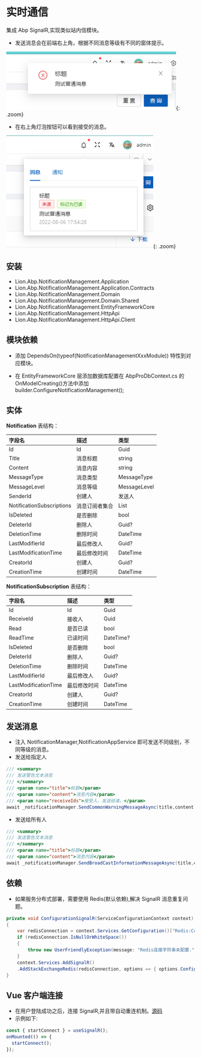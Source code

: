# 实时通信

集成 Abp SignalR,实现类似站内信模块。

- 发送消息会在前端右上角，根据不同消息等级有不同的窗体提示。

![](../../../img/send.png){: .zoom}

- 在右上角灯泡按钮可以看到接受的消息。

![](../../../img/send1.png){: .zoom}

## 安装

- Lion.Abp.NotificationManagement.Application
- Lion.Abp.NotificationManagement.Application.Contracts
- Lion.Abp.NotificationManagement.Domain
- Lion.Abp.NotificationManagement.Domain.Shared
- Lion.Abp.NotificationManagement.EntityFrameworkCore
- Lion.Abp.NotificationManagement.HttpApi
- Lion.Abp.NotificationManagement.HttpApi.Client

## 模块依赖

- 添加 DependsOn(typeof(NotificationManagementXxxModule)) 特性到对应模块。

- 在 EntityFrameworkCore 层添加数据库配置在 AbpProDbContext.cs 的 OnModelCreating()方法中添加 builder.ConfigureNotificationManagement();

## 实体

**Notification** 表结构：

| 字段名                    | 描述           | 类型                           |
| :------------------------ | :------------- | :----------------------------- |
| Id                        | Id             | Guid                           |
| Title                     | 消息标题       | string                         |
| Content                   | 消息内容       | string                         |
| MessageType               | 消息类型       | MessageType                    |
| MessageLevel              | 消息等级       | MessageLevel                   |
| SenderId                  | 创建人         | 发送人                         |
| NotificationSubscriptions | 消息订阅者集合 | List<NotificationSubscription> |
| IsDeleted                 | 是否删除       | bool                           |
| DeleterId                 | 删除人         | Guid?                          |
| DeletionTime              | 删除时间       | DateTime                       |
| LastModifierId            | 最后修改人     | Guid?                          |
| LastModificationTime      | 最后修改时间   | DateTime                       |
| CreatorId                 | 创建人         | Guid?                          |
| CreationTime              | 创建时间       | DateTime                       |

**NotificationSubscription** 表结构：

| 字段名               | 描述         | 类型      |
| :------------------- | :----------- | :-------- |
| Id                   | Id           | Guid      |
| ReceiveId            | 接收人       | Guid      |
| Read                 | 是否已读     | bool      |
| ReadTime             | 已读时间     | DateTime? |
| IsDeleted            | 是否删除     | bool      |
| DeleterId            | 删除人       | Guid?     |
| DeletionTime         | 删除时间     | DateTime  |
| LastModifierId       | 最后修改人   | Guid?     |
| LastModificationTime | 最后修改时间 | DateTime  |
| CreatorId            | 创建人       | Guid?     |
| CreationTime         | 创建时间     | DateTime  |

## 发送消息

- 注入 NotificationManager,NotificationAppService 即可发送不同级别，不同等级的消息。
- 发送给指定人

```csharp
/// <summary>
/// 发送警告文本消息
/// </summary>
/// <param name="title">标题</param>
/// <param name="content">消息内容</param>
/// <param name="receiveIds">接受人，发送给谁。</param>
await _notificationManager.SendCommonWarningMessageAsync(title,content,receiveIds);
```

- 发送给所有人

```csharp
/// <summary>
/// 发送警告文本消息
/// </summary>
/// <param name="title">标题</param>
/// <param name="content">消息内容</param>
await _notificationManager.SendBroadCastInformationMessageAsync(title,content);
```

## 依赖

- 如果服务分布式部署，需要使用 Redis(默认依赖),解决 SignalR 消息重复问题。

```csharp
private void ConfigurationSignalR(ServiceConfigurationContext context)
{
    var redisConnection = context.Services.GetConfiguration()["Redis:Configuration"];
    if (redisConnection.IsNullOrWhiteSpace())
    {
        throw new UserFriendlyException(message: "Redis连接字符串未配置.");
    }
    context.Services.AddSignalR()
    .AddStackExchangeRedis(redisConnection, options => { options.Configuration.ChannelPrefix = "Lion.AbpPro"; });
}
```

## Vue 客户端连接

- 在用户登陆成功之后，连接 SignalR,并且带自动重连机制。[源码](https://github.com/WangJunZzz/abp-vnext-pro/blob/main/vben28/src/hooks/web/useSignalR.ts)
- 示例如下:

```ts
const { startConnect } = useSignalR();
onMounted(() => {
  startConnect();
});
```
